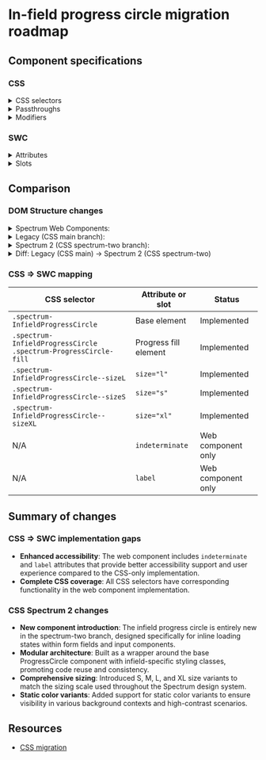 # In-field progress circle migration roadmap

## Component specifications

### CSS

<details>
<summary>CSS selectors</summary>

- `.spectrum-InfieldProgressCircle`
- `.spectrum-InfieldProgressCircle .spectrum-ProgressCircle-fill`
- `.spectrum-InfieldProgressCircle--sizeL`
- `.spectrum-InfieldProgressCircle--sizeS`
- `.spectrum-InfieldProgressCircle--sizeXL`

</details>

<details>
<summary>Passthroughs</summary>

- `--mod-progress-circle-size`
- `--mod-progress-circle-thickness`

</details>

<details>
<summary>Modifiers</summary>

None found for this component.

</details>

### SWC

<details>
<summary>Attributes</summary>

- `indeterminate` (Boolean) - Whether the progress circle is in indeterminate state
- `label` (String) - Accessible label for the progress circle
- `progress` (Number) - Progress value (0-100)
- `size` (String) - Size of the progress circle: 's', 'm', 'l', 'xl'
- `static-color` (String) - Static color variant

</details>

<details>
<summary>Slots</summary>

- Default slot - Content inside the progress circle

</details>

## Comparison

### DOM Structure changes

<details>
<summary>Spectrum Web Components:</summary>

```html
<slot></slot>
<div class="track"></div>
<div class="fills">
    <div class="fillMask1">
        <div class="fillSubMask1" style="transform: rotate(0deg);">
            <div class="fill"></div>
        </div>
    </div>
    <div class="fillMask2">
        <div class="fillSubMask2" style="transform: rotate(0deg);">
            <div class="fill"></div>
        </div>
    </div>
</div>
```

</details>

<details>
<summary>Legacy (CSS main branch):</summary>

```html
<!-- No template.js file exists in main branch -->
```

</details>

<details>
<summary>Spectrum 2 (CSS spectrum-two branch):</summary>

```html
<div
    class="spectrum-InfieldProgressCircle spectrum-InfieldProgressCircle--sizeM"
>
    <div class="spectrum-ProgressCircle-fill"></div>
</div>
```

</details>

<details>
<summary>Diff: Legacy (CSS main) → Spectrum 2 (CSS spectrum-two)</summary>

```diff
--- a/components/infieldprogresscircle/stories/template.js (main branch)
+++ b/components/infieldprogresscircle/stories/template.js (spectrum-two branch)
@@ -1,0 +1,22 @@
+import { Template as ProgressCircle } from "@spectrum-css/progresscircle/stories/template.js";
+import { capitalize } from "lodash-es";
+import "../index.css";
+
+export const Template = ({
+	customClasses = [],
+	rootClass = "spectrum-InfieldProgressCircle",
+	size = "m",
+	staticColor,
+	...item
+} = {}, context = {}) => ProgressCircle({
+	customClasses: [
+		rootClass,
+		typeof size !== "undefined" ? `${rootClass}--size${size.toUpperCase()}` : null,
+		typeof staticColor !== "undefined" ? `${rootClass}--static${capitalize(staticColor)}` : null,
+		...customClasses
+	].filter(Boolean),
+	size,
+	staticColor,
+	...item
+}, context );
```

</details>

### CSS => SWC mapping

| CSS selector                                                    | Attribute or slot     | Status             |
| --------------------------------------------------------------- | --------------------- | ------------------ |
| `.spectrum-InfieldProgressCircle`                               | Base element          | Implemented        |
| `.spectrum-InfieldProgressCircle .spectrum-ProgressCircle-fill` | Progress fill element | Implemented        |
| `.spectrum-InfieldProgressCircle--sizeL`                        | `size="l"`            | Implemented        |
| `.spectrum-InfieldProgressCircle--sizeS`                        | `size="s"`            | Implemented        |
| `.spectrum-InfieldProgressCircle--sizeXL`                       | `size="xl"`           | Implemented        |
| N/A                                                             | `indeterminate`       | Web component only |
| N/A                                                             | `label`               | Web component only |

## Summary of changes

### CSS => SWC implementation gaps

- **Enhanced accessibility**: The web component includes `indeterminate` and `label` attributes that provide better accessibility support and user experience compared to the CSS-only implementation.
- **Complete CSS coverage**: All CSS selectors have corresponding functionality in the web component implementation.

### CSS Spectrum 2 changes

- **New component introduction**: The infield progress circle is entirely new in the spectrum-two branch, designed specifically for inline loading states within form fields and input components.
- **Modular architecture**: Built as a wrapper around the base ProgressCircle component with infield-specific styling classes, promoting code reuse and consistency.
- **Comprehensive sizing**: Introduced S, M, L, and XL size variants to match the sizing scale used throughout the Spectrum design system.
- **Static color variants**: Added support for static color variants to ensure visibility in various background contexts and high-contrast scenarios.

## Resources

- [CSS migration](https://github.com/adobe/spectrum-css/pull/3430)
